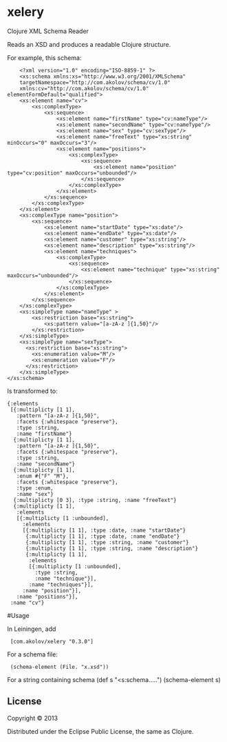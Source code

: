 # xelery

Clojure XML Schema Reader

Reads an XSD and produces a readable Clojure structure.

For example, this schema:

        <?xml version="1.0" encoding="ISO-8859-1" ?>
        <xs:schema xmlns:xs="http://www.w3.org/2001/XMLSchema"
        targetNamespace="http://com.akolov/schema/cv/1.0"
        xmlns:cv="http://com.akolov/schema/cv/1.0" elementFormDefault="qualified">
        <xs:element name="cv">
            <xs:complexType>
                <xs:sequence>
                    <xs:element name="firstName" type="cv:nameType"/>
                    <xs:element name="secondName" type="cv:nameType"/>
                    <xs:element name="sex" type="cv:sexType"/>
                    <xs:element name="freeText" type="xs:string" minOccurs="0" maxOccurs="3"/>
                    <xs:element name="positions">
                        <xs:complexType>
                            <xs:sequence>
                                <xs:element name="position" type="cv:position" maxOccurs="unbounded"/>
                            </xs:sequence>
                        </xs:complexType>
                    </xs:element>
                </xs:sequence>
            </xs:complexType>
        </xs:element>
        <xs:complexType name="position">
            <xs:sequence>
                <xs:element name="startDate" type="xs:date"/>
                <xs:element name="endDate" type="xs:date"/>
                <xs:element name="customer" type="xs:string"/>
                <xs:element name="description" type="xs:string"/>
                <xs:element name="techniques">
                    <xs:complexType>
                        <xs:sequence>
                            <xs:element name="technique" type="xs:string" maxOccurs="unbounded"/>
                        </xs:sequence>
                    </xs:complexType>
                </xs:element>
            </xs:sequence>
        </xs:complexType>
        <xs:simpleType name="nameType" >
            <xs:restriction base="xs:string">
                <xs:pattern value="[a-zA-z ]{1,50}"/>
            </xs:restriction>
        </xs:simpleType>
        <xs:simpleType name="sexType">
          <xs:restriction base="xs:string">
            <xs:enumeration value="M"/>
            <xs:enumeration value="F"/>
          </xs:restriction>
        </xs:simpleType>
    </xs:schema>

Is transformed to:

    {:elements
     [{:multiplicty [1 1],
       :pattern "[a-zA-z ]{1,50}",
       :facets {:whitespace "preserve"},
       :type :string,
       :name "firstName"}
      {:multiplicty [1 1],
       :pattern "[a-zA-z ]{1,50}",
       :facets {:whitespace "preserve"},
       :type :string,
       :name "secondName"}
      {:multiplicty [1 1],
       :enum #{"F" "M"},
       :facets {:whitespace "preserve"},
       :type :enum,
       :name "sex"}
      {:multiplicty [0 3], :type :string, :name "freeText"}
      {:multiplicty [1 1],
       :elements
       [{:multiplicty [1 :unbounded],
         :elements
         [{:multiplicty [1 1], :type :date, :name "startDate"}
          {:multiplicty [1 1], :type :date, :name "endDate"}
          {:multiplicty [1 1], :type :string, :name "customer"}
          {:multiplicty [1 1], :type :string, :name "description"}
          {:multiplicty [1 1],
           :elements
           [{:multiplicty [1 :unbounded],
             :type :string,
             :name "technique"}],
           :name "techniques"}],
         :name "position"}],
       :name "positions"}],
     :name "cv"}
    
#Usage

In Leiningen, add

     [com.akolov/xelery "0.3.0"]
    
For a schema file:

     (schema-element (File. "x.xsd"))
     
For a string containing schema
     (def s "<s:schema.....")
     (schema-element s)

## License

Copyright © 2013  

Distributed under the Eclipse Public License, the same as Clojure.
